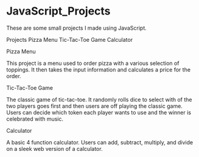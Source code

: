 # JavaScript_Projects

These are some small projects I made using JavaScript.

Projects
Pizza Menu
Tic-Tac-Toe Game
Calculator

Pizza Menu

This project is a menu used to order pizza with a various selection of toppings. It then takes the input information and calculates a price for the order.

Tic-Tac-Toe Game

The classic game of tic-tac-toe. It randomly rolls dice to select with of the two players goes first and then users are off playing the classic game. Users can decide which token each player wants to use and the winner is celebrated with music.

Calculator

A basic 4 function calculator. Users can add, subtract, multiply, and divide on a sleek web version of a calculator.
